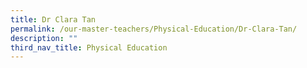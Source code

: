```yaml
---
title: Dr Clara Tan
permalink: /our-master-teachers/Physical-Education/Dr-Clara-Tan/
description: ""
third_nav_title: Physical Education
---
```

